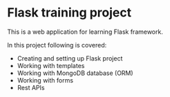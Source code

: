 # Flask training project #
This is a web application for learning Flask framework.

In this project following is covered:
- Creating and setting up Flask project
- Working with templates
- Working with MongoDB database (ORM)
- Working with forms
- Rest APIs